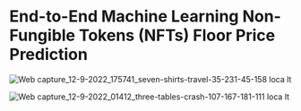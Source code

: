 # End-to-End Machine Learning Non-Fungible Tokens (NFTs) Floor Price Prediction 
 

![Web capture_12-9-2022_175741_seven-shirts-travel-35-231-45-158 loca lt](https://user-images.githubusercontent.com/49375947/189647553-9e59ca8d-1698-4b21-9905-1d8d3ee51eec.jpeg)

![Web capture_12-9-2022_01412_three-tables-crash-107-167-181-111 loca lt](https://user-images.githubusercontent.com/49375947/189646930-1f133f52-efd5-42f5-a8cb-f953bef065db.jpeg)
